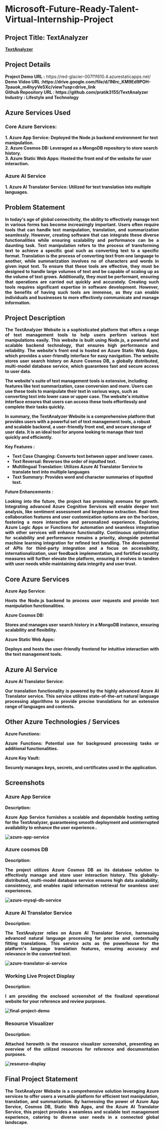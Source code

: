 <h1>Microsoft-Future-Ready-Talent-Virtual-Internship-Project</h1>
<h2>Project Title: TextAnalyzer</h2><b><a href="https://red-glacier-007f1f610.4.azurestaticapps.net/">TextAnalyzer</b></a>
<br>
<h2>Project Details</h2>
<b>Project Demo URL :</b> https://red-glacier-007f1f610.4.azurestaticapps.net/ <br>
<b>Demo Video URL :https://drive.google.com/file/d/1Nlrc_KM9Ed9POH-7pauok_m4hyyVe5Xc/view?usp=drive_link<br>
<b>Github Repository URL :</b> https://github.com/pratik3155/TextAnalyzer <br>
<b>Industry :</b> Lifestyle and Technology<br>
<h2>Azure Services Used</h2>
<h3>Core Azure Services:</h3>
1. Azure App Service: Deployed the Node.js backend environment for text manipulation.<br>
2. Azure Cosmos DB: Leveraged as a MongoDB repository to store search history.<br>
3. Azure Static Web Apps: Hosted the front end of the website for user interaction.<br>
<h3>Azure AI Service</h3> 
1. Azure AI Translator Service: Utilized for text translation into multiple languages. <br>



<h2>Problem Statement</h2>
<p align="justify">In today's age of global connectivity, the ability to effectively manage text in various forms has become increasingly important. Users often require tools that can handle text manipulation, translation, and summarization seamlessly. However, creating software that can integrate these diverse functionalities while ensuring scalability and performance can be a daunting task. Text manipulation refers to the process of transforming text to achieve a specific goal such as converting text to a specific format. Translation is the process of converting text from one language to another, while summarization involves no of characters and words in given input text. To ensure that these tools are effective, they must be designed to handle large volumes of text and be capable of scaling up as the volume of text grows. Additionally, they must be performant, ensuring that operations are carried out quickly and accurately. Creating such tools requires significant expertise in software development. However, the benefits of having such tools are immense, as they can enable individuals and businesses to more effectively communicate and manage information.</p>

<h2>Project Description</h2>
<p align="justify">
The TextAnalyzer Website is a sophisticated platform that offers a range of text management tools to help users perform various text manipulations easily. This website is built using Node.js, a powerful and scalable backend technology, that ensures high performance and reliability. The website's front end is hosted on Azure Static Web Apps, which provides a user-friendly interface for easy navigation. The website stores user search history on Azure Cosmos DB, a globally distributed, multi-model database service, which guarantees fast and secure access to user data.

The website's suite of text management tools is extensive, including features like text summarization, case conversion and more. Users can use these tools to manipulate their text in various ways, such as converting text into lower case or upper case. The website's intuitive interface ensures that users can access these tools effortlessly and complete their tasks quickly.

In summary, the TextAnalyzer Website is a comprehensive platform that provides users with a powerful set of text management tools, a robust and scalable backend, a user-friendly front end, and secure storage of user data. It is an ideal tool for anyone looking to manage their text quickly and efficiently.</p>
<b>Key Features :</b>
<ul>
    <li>Text Case Changing: Converts text between upper and lower cases.</li>
    <li>Text Reversal: Reverses the order of inputted text.</li>
    <li>Multilingual Translation: Utilizes Azure AI Translator Service to translate text into multiple languages</li>
    <li>Text Summary: Provides word and character summaries of inputted text.</li>
    </ul>
<b>Future Enhancements :</b><br>
<p align="justify">
Looking into the future, the project has promising avenues for growth. Integrating advanced Azure Cognitive Services will enable deeper text analysis, like sentiment assessment and keyphrase extraction. Real-time collaboration features and user customization options are on the horizon, fostering a more interactive and personalized experience. Exploring Azure Logic Apps or Functions for automation and seamless integration with other services will enhance functionality. Continuous optimization for scalability and performance remains a priority, alongside potential machine learning integration for refined text handling. The development of APIs for third-party integration and a focus on accessibility, internationalization, user feedback implementation, and fortified security measures will further elevate the platform, ensuring it evolves in tandem with user needs while maintaining data integrity and user trust.</p>
<h2>Core Azure Services</h2>
<b>Azure App Service:</b><br><p align="justify">Hosts the Node.js backend to process user requests and provide text manipulation functionalities.</p>
<b>Azure Cosmos DB:</b><br><p align="justify"> Stores and manages user search history in a MongoDB instance, ensuring scalability and flexibility.</p>
<b>Azure Static Web Apps:</b><br><p align="justify">  Deploys and hosts the user-friendly frontend for intuitive interaction with the text management tools.</p>
<h2>Azure AI Service</h2>
<b>Azure AI Translator Service:</b><br><p align="justify">Our translation functionality is powered by the highly advanced Azure AI Translator service. This service utilizes state-of-the-art natural language processing algorithms to provide precise translations for an extensive range of languages and contexts.</p>
<h2>Other Azure Technologies / Services</h2>
<b>Azure Functions:</b><br><p align="justify">Azure Functions: Potential use for background processing tasks or additional functionalities.</p>
<b>Azure Key Vault: </b><br><p align="justify">Securely manages keys, secrets, and certificates used in the application.</p>


<h2>Screenshots</h2>

<h3>Azure App Service</h3>
<b>Description:</b><p align="justify">
Azure App Service furnishes a scalable and dependable hosting setting for the TextAnalyzer, guaranteeing smooth deployment and uninterrupted availability to enhance the user experience..</p>
<img src="https://github.com/pratik3155/TextAnalyzer/blob/main/Screenshots/app-service.png" alt="azure-app-service"></img><br>

<h3>Azure cosmos DB</h3>
<b>Description:</b><p align="justify">The project utilizes Azure Cosmos DB as its database solution to effectively manage and store user interaction history. This globally-distributed, multi-model database service ensures high data availability, consistency, and enables rapid information retrieval for seamless user experiences.</p>
<img src="https://github.com/pratik3155/TextAnalyzer/blob/main/Screenshots/translator-db.png" alt="azure-mysql-db-service"></img><br>

<h3>Azure AI Translator Service</h3>
<b>Description:</b><p align="justify">The TextAnalyzer relies on Azure AI Translator Service, harnessing advanced natural language processing for precise and contextually fitting translations. This service acts as the powerhouse for the platform's language translation features, ensuring accuracy and relevance in the converted text.</p>
<img src="https://github.com/pratik3155/TextAnalyzer/blob/main/Screenshots/translator-db%20-%20Microsoft%20Azure%20-%20Google%20Chrome%2018-12-2023%2021_08_37.png" alt="azure-translator-ai-service"></img><br>


<h3>Working Live Project Display</h3>
<b>Description:</b><p align="justify">I am providing the enclosed screenshot of the finalized operational website for your reference and review purposes.</p>
<img src="https://github.com/pratik3155/TextAnalyzer/blob/main/Screenshots/TextAnalyzer.png" alt="final-project-demo"></img>


<h3>Resource Visualizer</h3>
<b>Description:</b><p align="justify">Attached herewith is the resource visualizer screenshot, presenting an overview of the utilized resources for reference and documentation purposes.</p>
<img src="https://github.com/pratik3155/TextAnalyzer/blob/main/Screenshots/Resource%20visualizer.png" alt="resource-display"></img>




<h2>Final Project Statement</h2>
<p align="justify">
The TextAnalyzer Website is a comprehensive solution leveraging Azure services to offer users a versatile platform for efficient text manipulation, translation, and summarization. By harnessing the power of Azure App Service, Cosmos DB, Static Web Apps, and the Azure AI Translator Service, this project provides a seamless and scalable text management experience, catering to diverse user needs in a connected global landscape.</p>

